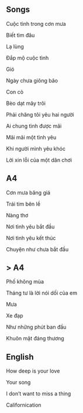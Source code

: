 ## Songs
Cuộc tình trong cơn mưa

Biết tìm đâu

Lạ lùng

Đắp mộ cuộc tình

Gió

Ngày chưa giông bão

Con cò

Bèo dạt mây trôi

Phải chăng tôi yêu hai người

Ai chung tình được mãi

Mãi mãi một tình yêu

Khi người mình yêu khóc

Lời xin lỗi của một dân chơi

## A4

Cơn mưa băng giá

Trái tim bên lề

Nàng thơ

Nơi tình yêu bắt đầu

Nơi tình yêu kết thúc

Chuyện như chưa bắt đầu

## > A4

Phố không mùa

Tháng tư là lời nói dối của em

Mưa

Xe đạp

Như những phút ban đầu

Khuôn mặt đáng thương

## English

How deep is your love

Your song 

I don’t want to miss a thing

Californication
